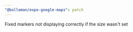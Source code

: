```yaml
---
"@balloman/expo-google-maps": patch
---
```


Fixed markers not displaying correctly if the size wasn't set
